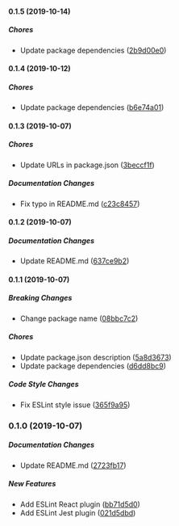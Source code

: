 #### 0.1.5 (2019-10-14)

##### Chores

*  Update package dependencies ([2b9d00e0](https://github.com/joeyschroeder/eslint-config-joey/commit/2b9d00e040afbe99b4ccca7972e6de60c1d9556c))

#### 0.1.4 (2019-10-12)

##### Chores

*  Update package dependencies ([b6e74a01](https://github.com/joeyschroeder/eslint-config-joey/commit/b6e74a01c229ae5aa9ea68d6c41134b4b4a0f35c))

#### 0.1.3 (2019-10-07)

##### Chores

*  Update URLs in package.json ([3beccf1f](https://github.com/joeyschroeder/eslint-config-joey/commit/3beccf1f46cfd365d1bb0143a0fce0eb0e278028))

##### Documentation Changes

*  Fix typo in README.md ([c23c8457](https://github.com/joeyschroeder/eslint-config-joey/commit/c23c845741176a0aff82bf55afcd936e9592b129))

#### 0.1.2 (2019-10-07)

##### Documentation Changes

*  Update README.md ([637ce9b2](https://github.com/joeyschroeder/joey-eslint-config/commit/637ce9b29baecdb5346dca82b5b215c96ce60cfa))

#### 0.1.1 (2019-10-07)

##### Breaking Changes

*  Change package name ([08bbc7c2](https://github.com/joeyschroeder/joey-eslint-config/commit/08bbc7c21bc08d48bdcce4d4a50fcbfc1a1d9dc6))

##### Chores

*  Update package.json description ([5a8d3673](https://github.com/joeyschroeder/joey-eslint-config/commit/5a8d36732ede9a947a9b8f25f159df446c829048))
*  Update package dependencies ([d6dd8bc9](https://github.com/joeyschroeder/joey-eslint-config/commit/d6dd8bc9364124b2dcf0977c7e812a302b96db30))

##### Code Style Changes

*  Fix ESLint style issue ([365f9a95](https://github.com/joeyschroeder/joey-eslint-config/commit/365f9a952ee8f444379a1714303cb23f8a2ec853))

### 0.1.0 (2019-10-07)

##### Documentation Changes

*  Update README.md ([2723fb17](https://github.com/joeyschroeder/joey-eslint-config/commit/2723fb177b9e73d69c184492a84e8244cec22127))

##### New Features

*  Add ESLint React plugin ([bb71d5d0](https://github.com/joeyschroeder/joey-eslint-config/commit/bb71d5d08c19976b3888e0cc83907c57cf677963))
*  Add ESLint Jest plugin ([021d5dbd](https://github.com/joeyschroeder/joey-eslint-config/commit/021d5dbda10e264c6bc8ada172277a9097e6690e))

